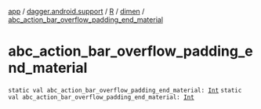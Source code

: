 [app](../../../index.md) / [dagger.android.support](../../index.md) / [R](../index.md) / [dimen](index.md) / [abc_action_bar_overflow_padding_end_material](./abc_action_bar_overflow_padding_end_material.md)

# abc_action_bar_overflow_padding_end_material

`static val abc_action_bar_overflow_padding_end_material: `[`Int`](https://kotlinlang.org/api/latest/jvm/stdlib/kotlin/-int/index.html)
`static val abc_action_bar_overflow_padding_end_material: `[`Int`](https://kotlinlang.org/api/latest/jvm/stdlib/kotlin/-int/index.html)